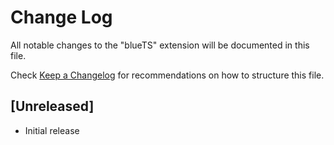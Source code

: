 # Change Log

All notable changes to the "blueTS" extension will be documented in this file.

Check [Keep a Changelog](http://keepachangelog.com/) for recommendations on how to structure this file.

## [Unreleased]

- Initial release